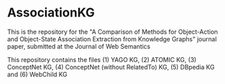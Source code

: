 # AssociationKG
This is the repository for the "A Comparison of Methods for Object-Action and Object-State Association Extraction from Knowledge Graphs" journal paper, submitted at the Journal of Web Semantics

This repository contains the files (1) YAGO KG, (2) ATOMIC KG, (3) ConceptNet KG, (4) ConceptNet (without RelatedTo) KG, (5) DBpedia KG and (6) WebChild KG  
